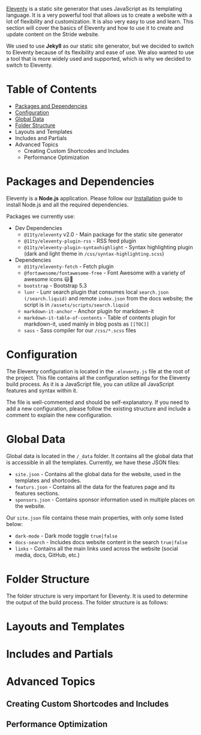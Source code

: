 [Eleventy](https://www.11ty.dev/) is a static site generator that uses JavaScript as its templating language. It is a very powerful tool that allows us to create a website with a lot of flexibility and customization. It is also very easy to use and learn. This section will cover the basics of Eleventy and how to use it to create and update content on the Stride website.

We used to use **Jekyll** as our static site generator, but we decided to switch to Eleventy because of its flexibility and ease of use. We also wanted to use a tool that is more widely used and supported, which is why we decided to switch to Eleventy.

# Table of Contents

- [Packages and Dependencies](#packages-and-dependencies)
- [Configuration](#configuration)
- [Global Data](#global-data)
- [Folder Structure](#folder-structure)
- Layouts and Templates
- Includes and Partials
- Advanced Topics
  - Creating Custom Shortcodes and Includes
  - Performance Optimization

# Packages and Dependencies

Eleventy is a **Node.js** application. Please follow our [Installation](Installation) guide to install Node.js and all the required dependencies.

Packages we currently use:

- Dev Dependencies
  - `@11ty/eleventy` v2.0 - Main package for the static site generator
  - `@11ty/eleventy-plugin-rss` - RSS feed plugin
  - `@11ty/eleventy-plugin-syntaxhighlight` - Syntax highlighting plugin (dark and light theme in `/css/syntax-highlighting.scss`)
- Dependencies
  - `@11ty/eleventy-fetch` - Fetch plugin
  - `@fortawesome/fontawesome-free` - Font Awesome with a variety of awesome icons 😃🤩
  - `bootstrap` - Bootstrap 5.3
  - `lunr` - Lunr search plugin that consumes local `search.json (/search.liquid)` and remote `index.json` from the docs website; the script is in `/assets/scripts/search.liquid`
  - `markdown-it-anchor` - Anchor plugin for markdown-it
  - `markdown-it-table-of-contents` - Table of contents plugin for markdown-it, used mainly in blog posts as `[[TOC]]`
  - `sass` - Sass compiler for our `/css/*.scss` files

# Configuration

The Eleventy configuration is located in the `.eleventy.js` file at the root of the project. This file contains all the configuration settings for the Eleventy build process. As it is a JavaScript file, you can utilize all JavaScript features and syntax within it.

The file is well-commented and should be self-explanatory. If you need to add a new configuration, please follow the existing structure and include a comment to explain the new configuration.

# Global Data

Global data is located in the `/_data` folder. It contains all the global data that is accessible in all the templates. Currently, we have these JSON files:

- `site.json` - Contains all the global data for the website, used in the templates and shortcodes.
- `featurs.json` - Contains all the data for the features page and its features sections.
- `sponsors.json` - Contains sponsor information used in multiple places on the website.

Our `site.json` file contains these main properties, with only some listed below:

- `dark-mode` - Dark mode toggle `true|false`
- `docs-search` - Includes docs website content in the search `true|false`
- `links` - Contains all the main links used across the website (social media, docs, GitHub, etc.)

# Folder Structure

The folder structure is very important for Eleventy. It is used to determine the output of the build process. The folder structure is as follows:

# Layouts and Templates

# Includes and Partials

# Advanced Topics

## Creating Custom Shortcodes and Includes
## Performance Optimization